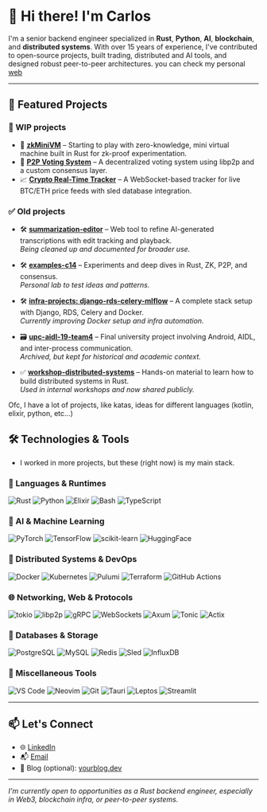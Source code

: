 # 👋 Hi there! I'm Carlos

I'm a senior backend engineer specialized in **Rust**, **Python**, **AI**, **blockchain**, and **distributed systems**. With over 15 years of experience, I've contributed to open-source projects, built trading, distributed and AI tools,  and designed robust peer-to-peer architectures. you can check my personal [web](https://carlosb1.github.io)

---

## 🚀 Featured Projects

### 🚧 WIP projects
- 🧠 **[zkMiniVM](https://github.com/carlosb1/mini-zkvm)** – Starting to play with zero-knowledge, mini virtual machine built in Rust for zk-proof experimentation.
- 🔗 **[P2P Voting System](https://github.com/carlosb1/p2p-poc)** – A decentralized voting system using libp2p and a custom consensus layer.
- 📈 **[Crypto Real-Time Tracker](https://github.com/carlosb1/stock-order-playground)** – A WebSocket-based tracker for live BTC/ETH price feeds with sled database integration.

### ✅ Old projects

- 🛠️ **[summarization-editor](https://github.com/carlosb1/summarization-editor)** – Web tool to refine AI-generated transcriptions with edit tracking and playback.  
  _Being cleaned up and documented for broader use._

- 🛠️ **[examples-c14](https://github.com/carlosb1/examples-c14)** – Experiments and deep dives in Rust, ZK, P2P, and consensus.  
  _Personal lab to test ideas and patterns._

- 🛠️ **[infra-projects: django-rds-celery-mlflow](https://github.com/carlosb1/infra-projects/tree/main/django-rds-celery-mlflow/app)** – A complete stack setup with Django, RDS, Celery and Docker.  
  _Currently improving Docker setup and infra automation._

- 🗃️ **[upc-aidl-19-team4](https://github.com/carlosb1/upc-aidl-19-team4)** – Final university project involving Android, AIDL, and inter-process communication.  
  _Archived, but kept for historical and academic context._

- ✅ **[workshop-distributed-systems](https://github.com/carlosb1/workshop-distributed-systems)** – Hands-on material to learn how to build distributed systems in Rust.  
  _Used in internal workshops and now shared publicly._

Ofc, I have a lot of projects, like katas, ideas for different languages (kotlin, elixir, python, etc...)


## 🛠️ Technologies & Tools 

- I worked in more projects, but these (right now) is my main stack.

### 🔧 Languages & Runtimes
![Rust](https://img.shields.io/badge/Rust-000000?style=flat&logo=rust)
![Python](https://img.shields.io/badge/Python-000000?style=flat&logo=python)
![Elixir](https://img.shields.io/badge/Elixir-000000?style=flat&logo=elixir)
![Bash](https://img.shields.io/badge/Bash-000000?style=flat&logo=gnubash)
![TypeScript](https://img.shields.io/badge/TypeScript-000000?style=flat&logo=typescript)

### 🧠 AI & Machine Learning
![PyTorch](https://img.shields.io/badge/PyTorch-000000?style=flat&logo=pytorch)
![TensorFlow](https://img.shields.io/badge/TensorFlow-000000?style=flat&logo=tensorflow)
![scikit-learn](https://img.shields.io/badge/scikit--learn-000000?style=flat&logo=scikit-learn)
![HuggingFace](https://img.shields.io/badge/HuggingFace-000000?style=flat&logo=huggingface)

### 📡 Distributed Systems & DevOps
![Docker](https://img.shields.io/badge/Docker-000000?style=flat&logo=docker)
![Kubernetes](https://img.shields.io/badge/Kubernetes-000000?style=flat&logo=kubernetes)
![Pulumi](https://img.shields.io/badge/Pulumi-000000?style=flat&logo=pulumi)
![Terraform](https://img.shields.io/badge/Terraform-000000?style=flat&logo=terraform)
![GitHub Actions](https://img.shields.io/badge/GitHub%20Actions-000000?style=flat&logo=githubactions)

### 🌐 Networking, Web & Protocols
![tokio](https://img.shields.io/badge/tokio-000000?style=flat)
![libp2p](https://img.shields.io/badge/libp2p-000000?style=flat)
![gRPC](https://img.shields.io/badge/gRPC-000000?style=flat&logo=grpc)
![WebSockets](https://img.shields.io/badge/WebSockets-000000?style=flat)
![Axum](https://img.shields.io/badge/Axum-000000?style=flat)
![Tonic](https://img.shields.io/badge/Tonic-000000?style=flat)
![Actix](https://img.shields.io/badge/Actix-000000?style=flat)

### 🧪 Databases & Storage
![PostgreSQL](https://img.shields.io/badge/PostgreSQL-000000?style=flat&logo=postgresql)
![MySQL](https://img.shields.io/badge/MySQL-000000?style=flat&logo=mysql)
![Redis](https://img.shields.io/badge/Redis-000000?style=flat&logo=redis)
![Sled](https://img.shields.io/badge/Sled-000000?style=flat)
![InfluxDB](https://img.shields.io/badge/InfluxDB-000000?style=flat&logo=influxdb)

### 🧰 Miscellaneous Tools
![VS Code](https://img.shields.io/badge/VS%20Code-000000?style=flat&logo=visualstudiocode)
![Neovim](https://img.shields.io/badge/Neovim-000000?style=flat&logo=neovim)
![Git](https://img.shields.io/badge/Git-000000?style=flat&logo=git)
![Tauri](https://img.shields.io/badge/Tauri-000000?style=flat&logo=tauri)
![Leptos](https://img.shields.io/badge/Leptos-000000?style=flat)
![Streamlit](https://img.shields.io/badge/Streamlit-000000?style=flat&logo=streamlit)


---

## 📫 Let's Connect

- 🌐 [LinkedIn](https://www.linkedin.com/in/carlos.baezruiz)
- 📬 [Email](mailto:carlos.baezruiz@gmail.com)
- 🧠 Blog (optional): [yourblog.dev](https://carlosb1.github.io)

---

_I'm currently open to opportunities as a Rust backend engineer, especially in Web3, blockchain infra, or peer-to-peer systems._

